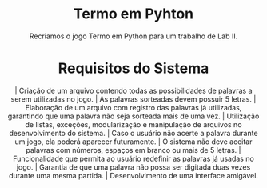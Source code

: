 <h1 align="center">Termo em Pyhton</h1>

<p align="center">Recriamos o jogo Termo em Python para um trabalho de Lab II.</p>

<h1 align="center">Requisitos do Sistema</h1>

<p align="center">
| Criação de um arquivo contendo todas as possibilidades de palavras a serem utilizadas no jogo.
| As palavras sorteadas devem possuir 5 letras.
| Elaboração de um arquivo com registro das palavras já utilizadas, garantindo que uma palavra não seja sorteada mais de uma vez.
| Utilização de listas, exceções, modularização e manipulação de arquivos no desenvolvimento do sistema.
| Caso o usuário não acerte a palavra durante um jogo, ela poderá aparecer futuramente.
| O sistema não deve aceitar palavras com números, espaços em branco ou mais de 5 letras.
| Funcionalidade que permita ao usuário redefinir as palavras já usadas no jogo.
| Garantia de que uma palavra não possa ser digitada duas vezes durante uma mesma partida.
| Desenvolvimento de uma interface amigável.</p>
